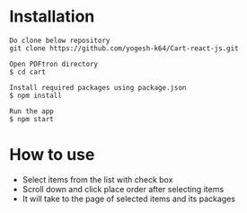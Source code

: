 
# Installation
    Do clone below repository
    git clone https://github.com/yogesh-k64/Cart-react-js.git

    Open PDFtron directory
    $ cd cart

    Install required packages using package.json
    $ npm install

    Run the app
    $ npm start
  
# How to use

  - Select items from the list with check box
  - Scroll down and click place order after selecting items
  - It will take to the page of selected items and its packages 

